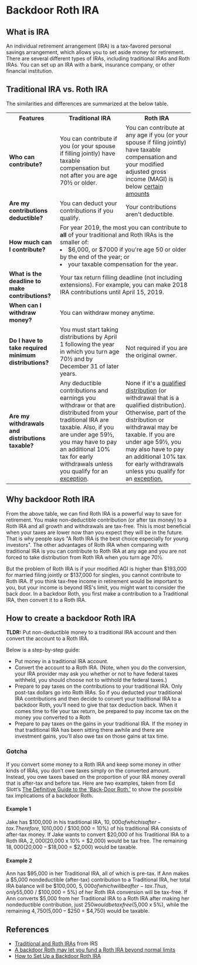 # Backdoor Roth IRA

## What is IRA

An individual retirement arrangement (IRA) is a tax-favored personal savings arrangement, which allows you to set aside money for retirement.
There are several different types of IRAs, including traditional IRAs and Roth IRAs. You can set up an IRA with a bank, insurance company, or other financial institution.

## Traditional IRA vs. Roth IRA

The similarities and differences are summarized at the below table.

<table>
  <tbody>
    <tr>
      <th>Features</th>
      <th>Traditional IRA</th>
      <th>Roth IRA</th>
    </tr>
    <tr>
      <td><b>Who can contribute?</b></td>
      <td>You can contribute if you (or your spouse if filling jointly) have taxable compensation but not after you are age 70&#189; or older.</td>
      <td>You can contribute at any age if you (or your spouse if filing jointly) have taxable compensation and your modified adjusted gross income (MAGI) is below <a href="https://github.com/SanMuHe/us-financial-investment-notebook/blob/master/IRA/roth-ira-contribution-limit-in-2019.md">certain amounts</a></td>
    </tr>
    <tr>
      <td><b>Are my contributions deductible?</b></td>
      <td>You can deduct your contributions if you qualify.</td>
      <td>Your contributions aren't deductible.</td>
    </tr>
    <tr>
      <td><b>How much can I contribute?</b></td>
      <td colspan="2">For year 2019, the most you can contribute to <b>all</b> of your traditional and Roth IRAs is the smaller of:
        <li> $6,000, or $7000 if you're age 50 or older by the end of the year; or
        <li> your taxable compensation for the year.
      </td>
    </tr>
    <tr>
      <td><b>What is the deadline to make contributions?</b></td>
      <td colspan="2">Your tax return filling deadline (not including extensions). For example, you can make 2018 IRA contributions until April 15, 2019.</td>
    </tr>
    <tr>
      <td><b>When can I withdraw money?</b></td>
      <td colspan="2">You can withdraw money anytime.</td>
    </tr>
    <tr>
      <td><b>Do I have to take required minimum distributions?</b></td>
      <td>You must start taking distributions by April 1 following the year in which you turn age 70&#189; and by December 31 of later years.</td>
      <td>Not required if you are the original owner.</td>
    </tr>
    <tr>
      <td><b>Are my withdrawals and distributions taxable?</b></td>
      <td>Any deductible contributions and earnings you withdraw or that are distributed from your traditional IRA are taxable. Also, if you are under age 59&#189;, you may have to pay an additional 10% tax for early withdrawals unless you qualify for an <a href="https://www.irs.gov/retirement-plans/plan-participant-employee/retirement-topics-tax-on-early-distributions">exception</a>.</td>
      <td>None if it's a <a href="https://www.irs.gov/publications/p590b">qualified distribution</a> (or withdrawal that is a qualified distribution). Otherwise, part of the distribution or withdrawal may be taxable. If you are under age 59&#189;, you may also have to pay an additional 10% tax for early withdrawals unless you qualify for an <a href="https://www.irs.gov/retirement-plans/plan-participant-employee/retirement-topics-tax-on-early-distributions">exception.</a></td>
    </tr>
  </tbody>
</table>

## Why backdoor Roth IRA

From the above table, we can find Roth IRA is a powerful way to save for retirement. You make non-deductible contribution (or after tax money) to a Roth IRA and all growth and withdrawals are tax-free. This is most beneficial when your taxes are lower now than you expect they will be in the future. That is why people says "A Roth IRA is the best choice especially for young investors".
The other advantages of Roth IRA when comparing with traditional IRA is you can contribute to Roth IRA at any age and you are not forced to take distribution from Roth IRA when you turn age 70&#189;.

But the problem of Roth IRA is if your modified AGI is higher than $193,000 for married filing jointly or $137,000 for singles, you cannot contribute to Roth IRA.  If you think tax-free income in retirement would be important to you, but your income is beyond IRS's limit, you might want to consider the back door. In a backdoor Roth, you first make a contribution to a Traditional IRA, then convert it to a Roth IRA.

## How to create a backdoor Roth IRA

**TLDR:** Put non-deductible money to a traditional IRA account and then convert the account to a Roth IRA.

Below is a step-by-step guide:

* Put money in a traditional IRA account.
* Convert the account to a Roth IRA. (Note, when you do the conversion, your IRA provider may ask you whether or not to have federal taxes withheld, you should choose not to withhold the federal taxes.)
* Prepare to pay taxes on the contributions to your traditional IRA. Only post-tax dollars go into Roth IRAs. So if you deducted your traditional IRA contributions and then decide to convert your traditional IRA to a backdoor Roth, you’ll need to give that tax deduction back. When it comes time to file your tax return, be prepared to pay income tax on the money you converted to a Roth
* Prepare to pay taxes on the gains in your traditional IRA. If the money in that traditional IRA has been sitting there awhile and there are investment gains, you’ll also owe tax on those gains at tax time.

### Gotcha

If you convert some money to a Roth IRA and keep some money in other kinds of IRAs, you don’t owe taxes simply on the converted amount. Instead, you owe taxes based on the proportion of your IRA money overall that is after-tax and before tax.
Here are two examples, taken from Ed Slott’s [The Definitive Guide to the 'Back-Door Roth.'](https://www.irahelp.com/slottreport/backdoor-roth-conversion) to show the possible tax implications of a backdoor Roth.

#### Example 1

Jake has $100,000 in his traditional IRA, $10,000 of which is after-tax. Therefore, 10% ($10,000 / $100,000 = 10%) of his traditional IRA consists of after-tax money. If Jake wants to convert $20,000 of his Traditional IRA to a Roth IRA, $2,000 ($20,000 x 10% = $2,000) would be tax free. The remaining $18,000 ($20,000 – $18,000 = $2,000) would be taxable.

#### Example 2

Ann has $95,000 in her Traditional IRA, all of which is pre-tax. If Ann makes a $5,000 nondeductible (after-tax) contribution to a Traditional IRA, her total IRA balance will be $100,000, $5,000 of which will be after-tax. Thus, only 5% ($5,000 / $100,000 = 5%) of her Roth IRA conversion will be tax-free. If Ann converts $5,000 from her Traditional IRA to a Roth IRA after making her nondeductible contribution, just $250 would be tax free ($5,000 x 5%), while the remaining $4,750 ($5,000 – $250 = $4,750) would be taxable.

## References

* [Traditional and Roth IRAs](https://www.irs.gov/retirement-plans/traditional-and-roth-iras) from IRS
* [A backdoor Roth may let you fund a Roth IRA beyond normal limits](https://www.rothira.com/what-is-a-backdoor-roth-ira)
* [How to Set Up a Backdoor Roth IRA](https://www.nerdwallet.com/blog/investing/backdoor-roth-ira-high-income-how-to-guide)